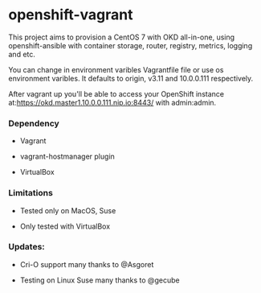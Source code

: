 # openshift-vagrant


This project aims to provision a CentOS 7 with OKD all-in-one, using openshift-ansible with container storage, router, registry, metrics, logging and etc.</br>

You can change in environment varibles Vagrantfile file or use os environment varibles. It defaults to origin, v3.11 and 10.0.0.111 respectively.</br>

After vagrant up you'll be able to access your OpenShift instance at:https://okd.master1.10.0.0.111.nip.io:8443/ with admin:admin.</br>


### Dependency

 - Vagrant

 - vagrant-hostmanager plugin

 - VirtualBox

### Limitations

 - Tested only on MacOS, Suse

 - Only tested with VirtualBox

### Updates:

 - Cri-O support many thanks to @Asgoret

 - Testing on Linux Suse many thanks to @gecube